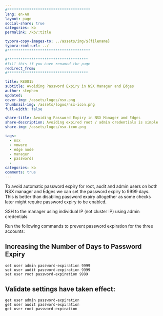 ```yaml
---
#**************************************
lang: en-AU
layout: page
social-share: true
categories: kb
permalink: /kb/:title

typora-copy-images-to: ../assets/img/${filename}
typora-root-url: ../
#**************************************

#*************************************
#fill this if you have renamed the page
redirect_from:
#*************************************

title: KB0015
subtitle: Avoiding Password Expiry in NSX Manager and Edges
author: stephen
updated: 
cover-img: /assets/logos/nsx.png
thumbnail-img: /assets/logos/nsx-icon.png
full-width: false

share-title: Avoiding Password Expiry in NSX Manager and Edges
share-description: Avoiding expired root / admin credentials is simple and should but should only ever be done on lab instances
share-img: /assets/logos/nsx-icon.png

tags:
  - nsx
  - vmware
  - edge node
  - manager
  - passwords
  -
categories: kb
comments: true
---
```


To avoid automatic password expiry for root, audit and admin users on both NSX manager and Edges we can set the password expiry to 9999 days. This is better than disabling password expiry altogether as some checks later might require password expiry to be enabled.

SSH to the manager using individual IP (not cluster IP) using admin credentials

Run the following commands to prevent password expiration for the three accounts:

## Increasing the Number of Days to Password Expiry

```
set user admin password-expiration 9999
set user audit password-expiration 9999
set user root password-expiration 9999
```

## Validate settings have taken effect:

```
get user admin password-expiration
get user audit password-expiration
get user root password-expiration
```

